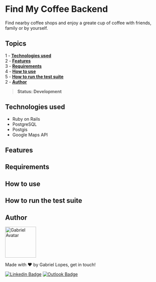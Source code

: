 # **Find My Coffee Backend**

Find nearby coffee shops and enjoy a greate cup of coffee with friends, family or by yourself.

## **Topics**
1 - **[Technologies used](#technologies-used)**<br>
2 - **[Features](#features)**<br>
3 - **[Requirements](#requirements)**<br>
4 - **[How to use](#how-to-use)**<br>
5 - **[How to run the test suite](#how-to-run-the-test-suite)**<br>
2 - **[Author](#author)**

> **Status: Development**

## **Technologies used**
- Ruby on Rails
- PostgreSQL
- Postgis
- Google Maps API

## **Features**

## **Requirements**

## **How to use**

## **How to run the test suite**

## **Author**

<img width="100px" alt="Gabriel Avatar" src="https://avatars.githubusercontent.com/u/36803487?v=4" /><br/>

Made with :heart: by Gabriel Lopes, get in touch!

[![Linkedin Badge](https://img.shields.io/badge/-Linkedin-blue?style=for-the-badge&logo=linkedin&link=https://linkedin.com/in/gabriellopees)](https://linkedin.com/in/gabriellopees) [![Outlook Badge](https://img.shields.io/badge/-Outlook-informational?style=for-the-badge&logo=microsoft-outlook&link=mailto:gabriellopees@hotmail.com)](mailto:gabriellopees@hotmail.com)

